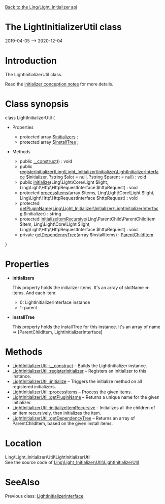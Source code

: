 [Back to the Ling/Light_Initializer api](https://github.com/lingtalfi/Light_Initializer/blob/master/doc/api/Ling/Light_Initializer.md)



The LightInitializerUtil class
================
2019-04-05 --> 2020-12-04






Introduction
============

The LightInitializerUtil class.

Read the [initializer conception notes](https://github.com/lingtalfi/Light_Initializer/blob/master/doc/pages/initializer-conception-notes.md) for more details.



Class synopsis
==============


class <span class="pl-k">LightInitializerUtil</span>  {

- Properties
    - protected array [$initializers](#property-initializers) ;
    - protected array [$installTree](#property-installTree) ;

- Methods
    - public [__construct](https://github.com/lingtalfi/Light_Initializer/blob/master/doc/api/Ling/Light_Initializer/Util/LightInitializerUtil/__construct.md)() : void
    - public [registerInitializer](https://github.com/lingtalfi/Light_Initializer/blob/master/doc/api/Ling/Light_Initializer/Util/LightInitializerUtil/registerInitializer.md)([Ling\Light_Initializer\Initializer\LightInitializerInterface](https://github.com/lingtalfi/Light_Initializer/blob/master/doc/api/Ling/Light_Initializer/Initializer/LightInitializerInterface.md) $initializer, ?string $slot = null, ?string $parent = null) : void
    - public [initialize](https://github.com/lingtalfi/Light_Initializer/blob/master/doc/api/Ling/Light_Initializer/Util/LightInitializerUtil/initialize.md)(Ling\Light\Core\Light $light, Ling\Light\Http\HttpRequestInterface $httpRequest) : void
    - protected [processItems](https://github.com/lingtalfi/Light_Initializer/blob/master/doc/api/Ling/Light_Initializer/Util/LightInitializerUtil/processItems.md)(array $items, Ling\Light\Core\Light $light, Ling\Light\Http\HttpRequestInterface $httpRequest) : void
    - protected [getPluginName](https://github.com/lingtalfi/Light_Initializer/blob/master/doc/api/Ling/Light_Initializer/Util/LightInitializerUtil/getPluginName.md)([Ling\Light_Initializer\Initializer\LightInitializerInterface](https://github.com/lingtalfi/Light_Initializer/blob/master/doc/api/Ling/Light_Initializer/Initializer/LightInitializerInterface.md) $initializer) : string
    - protected [initializeItemRecursive](https://github.com/lingtalfi/Light_Initializer/blob/master/doc/api/Ling/Light_Initializer/Util/LightInitializerUtil/initializeItemRecursive.md)(Ling\ParentChild\ParentChildItem $item, Ling\Light\Core\Light $light, Ling\Light\Http\HttpRequestInterface $httpRequest) : void
    - private [getDependencyTree](https://github.com/lingtalfi/Light_Initializer/blob/master/doc/api/Ling/Light_Initializer/Util/LightInitializerUtil/getDependencyTree.md)(array $installItems) : [ParentChildItem](https://github.com/lingtalfi/ParentChild/blob/master/doc/api/Ling/ParentChild/ParentChildItem.md)

}




Properties
=============

- <span id="property-initializers"><b>initializers</b></span>

    This property holds the initializer items.
    It's an array of slotName => items.
    And each item:
    
    - 0: LightInitializerInterface instance
    - 1: parent
    
    

- <span id="property-installTree"><b>installTree</b></span>

    This property holds the installTree for this instance.
    It's an array of name => [ParentChildItem, LightInitializerInterface]
    
    



Methods
==============

- [LightInitializerUtil::__construct](https://github.com/lingtalfi/Light_Initializer/blob/master/doc/api/Ling/Light_Initializer/Util/LightInitializerUtil/__construct.md) &ndash; Builds the LightInitializer instance.
- [LightInitializerUtil::registerInitializer](https://github.com/lingtalfi/Light_Initializer/blob/master/doc/api/Ling/Light_Initializer/Util/LightInitializerUtil/registerInitializer.md) &ndash; Registers an initializer to this instance.
- [LightInitializerUtil::initialize](https://github.com/lingtalfi/Light_Initializer/blob/master/doc/api/Ling/Light_Initializer/Util/LightInitializerUtil/initialize.md) &ndash; Triggers the initialize method on all registered initializers.
- [LightInitializerUtil::processItems](https://github.com/lingtalfi/Light_Initializer/blob/master/doc/api/Ling/Light_Initializer/Util/LightInitializerUtil/processItems.md) &ndash; Process the given items.
- [LightInitializerUtil::getPluginName](https://github.com/lingtalfi/Light_Initializer/blob/master/doc/api/Ling/Light_Initializer/Util/LightInitializerUtil/getPluginName.md) &ndash; Returns a unique name for the given initializer.
- [LightInitializerUtil::initializeItemRecursive](https://github.com/lingtalfi/Light_Initializer/blob/master/doc/api/Ling/Light_Initializer/Util/LightInitializerUtil/initializeItemRecursive.md) &ndash; Initializes all the children of an item recursively, then initializes the item.
- [LightInitializerUtil::getDependencyTree](https://github.com/lingtalfi/Light_Initializer/blob/master/doc/api/Ling/Light_Initializer/Util/LightInitializerUtil/getDependencyTree.md) &ndash; Returns an array of ParentChildItem, based on the given install items.





Location
=============
Ling\Light_Initializer\Util\LightInitializerUtil<br>
See the source code of [Ling\Light_Initializer\Util\LightInitializerUtil](https://github.com/lingtalfi/Light_Initializer/blob/master/Util/LightInitializerUtil.php)



SeeAlso
==============
Previous class: [LightInitializerInterface](https://github.com/lingtalfi/Light_Initializer/blob/master/doc/api/Ling/Light_Initializer/Initializer/LightInitializerInterface.md)<br>
